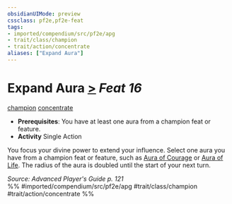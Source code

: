 ```yaml
---
obsidianUIMode: preview
cssclass: pf2e,pf2e-feat
tags:
- imported/compendium/src/pf2e/apg
- trait/class/champion
- trait/action/concentrate
aliases: ["Expand Aura"]
---
```

# Expand Aura  [>](chapter-9-playing-the-game.md#Actions "Single Action") *Feat 16*  
[champion](rules/traits/champion.md)  [concentrate](concentrate.md)  

- **Prerequisites**: You have at least one aura from a champion feat or feature.
- **Activity** Single Action

You focus your divine power to extend your influence. Select one aura you have from a champion feat or feature, such as [Aura of Courage](aura-of-courage.md) or [Aura of Life](aura-of-life.md). The radius of the aura is doubled until the start of your next turn.

*Source: Advanced Player's Guide p. 121*  
%% #imported/compendium/src/pf2e/apg #trait/class/champion #trait/action/concentrate %%